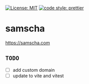 [![License: MIT](https://img.shields.io/badge/License-MIT-yellow.svg)](https://opensource.org/licenses/MIT) [![code style: prettier](https://img.shields.io/badge/code_style-prettier-ff69b4.svg?style=flat-square)](https://github.com/prettier/prettier)

# samscha

https://samscha.com

## `TODO`

-   [ ] add custom domain
-   [ ] update to vite and vitest
